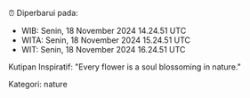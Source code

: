 ⏰ Diperbarui pada:
- WIB: Senin, 18 November 2024 14.24.51 UTC
- WITA: Senin, 18 November 2024 15.24.51 UTC
- WIT: Senin, 18 November 2024 16.24.51 UTC

Kutipan Inspiratif:
"Every flower is a soul blossoming in nature."


Kategori: nature

